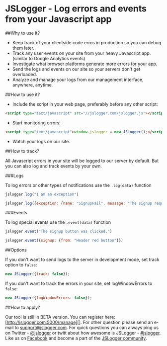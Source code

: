 JSLogger - Log errors and events from your Javascript app
========

##Why to use it?

* Keep track of your clientside code erros in production so you can debug them later.
* Track any user events on your site from your heavy Javascript app. (similar to Google Analytics events)
* Investigate what browser platforms generate more errors for your app.
* Send the logs and events on our site so your servers don't get overloaded.
* Analyze and manage your logs from our management interface, anywhere, anytime.

##How to use it?

* Include the script in your web page, preferably before any other script:
```html
<script type="text/javascript" src="//jslogger.com/jslogger.js"></script>
```
* Start monitoring errors:
```html
<script type="text/javascript">window.jslogger = new JSLogger();</script>
```
* Watch your logs on our site.

##How to track?

All Javascript errors in your site will be logged to our server by default. But you can also log and track events by your own.

###Logs

To log errors or other types of notifications use the `.log(data)` function
```javascript
jslogger.log("I am an exception")
```
```javascript
jslogger.log({exception: {name: "SignupFail", message: "The signup request failed."}})
```

###Events

To log special events use the `.event(data)` function
```javascript
jslogger.event("The signup button was clicked.")
```
```javascript
jslogger.event({signup: {from: "Header red button"}})
```

##Options

If you don't want to send logs to the server in development mode, set track option to `false`:
```javascript
new JSLogger({track: false});
```
If you don't want to track the errors in your site, set logWindowErrors to `false`:
```javascript
new JSLogger({logWindowErrors: false});
```

##How to apply?

Our tool is still in BETA version. You can register here: [http://jslogger.com:5000/manage][]. For other question please send an e-mail to [support@jslogger.com][].
For quick questions you can always ping us on Twitter - [@jslogger][] or twitt about how awesome is JSLogger - [#jslogger][].
Like us on [Facebook][] and become a part of the [JSLogger community][].

[http://jslogger.com:5000/manage]: http://jslogger.com:5000/manage
[support@jslogger.com]: mailto:support@jslogger.com?subject=JSLogger.com%20support
[@jslogger]: https://twitter.com/intent/tweet?text=@jslogger
[#jslogger]: https://twitter.com/intent/tweet?text=%23jslogger%20is%20awesome!
[Facebook]: http://facebook.com/jslogger
[JSLogger community]: http://facebook.com/jslogger
